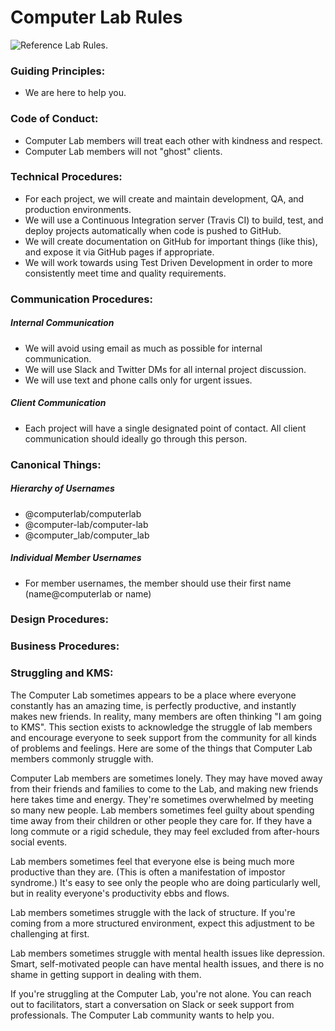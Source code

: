 # Computer Lab Rules

![Reference Lab Rules.](https://s-media-cache-ak0.pinimg.com/originals/b5/56/89/b55689ffec09c9e77d39b12fffccc8cf.jpg)

### Guiding Principles:
- We are here to help you. 

### Code of Conduct:
- Computer Lab members will treat each other with kindness and respect.
- Computer Lab members will not "ghost" clients.

### Technical Procedures:
- For each project, we will create and maintain development, QA, and production environments.
- We will use a Continuous Integration server (Travis CI) to build, test, and deploy projects 
  automatically when code is pushed to GitHub. 
- We will create documentation on GitHub for important things (like this), and expose it via GitHub 
  pages if appropriate.
- We will work towards using Test Driven Development in order to more consistently meet time and
  quality requirements.

### Communication Procedures:

##### Internal Communication
- We will avoid using email as much as possible for internal communication. 
- We will use Slack and Twitter DMs for all internal project discussion. 
- We will use text and phone calls only for urgent issues. 

##### Client Communication
- Each project will have a single designated point of contact. All client communication should ideally go through this person.

### Canonical Things:

##### Hierarchy of Usernames
- @computerlab/computerlab
- @computer-lab/computer-lab 
- @computer_lab/computer_lab

##### Individual Member Usernames
- For member usernames, the member should use their first name (name@computerlab or name)

### Design Procedures:

### Business Procedures:

### Struggling and KMS:

The Computer Lab sometimes appears to be a place where everyone constantly has an amazing time, is perfectly productive, and instantly makes new friends. In reality, many members are often thinking "I am going to KMS". This section exists to acknowledge the struggle of lab members and encourage everyone to seek support from the community for all kinds of problems and feelings.  Here are some of the things that Computer Lab members commonly struggle with.

Computer Lab members are sometimes lonely. They may have moved away from their friends and families to come to the Lab, and making new friends here takes time and energy. They're sometimes overwhelmed by meeting so many new people. Lab members sometimes feel guilty about spending time away from their children or other people they care for. If they have a long commute or a rigid schedule, they may feel excluded from after-hours social events.

Lab members sometimes feel that everyone else is being much more productive than they are. (This is often a manifestation of impostor syndrome.) It's easy to see only the people who are doing particularly well, but in reality everyone's productivity ebbs and flows.

Lab members sometimes struggle with the lack of structure. If you're coming from a more structured environment, expect this adjustment to be challenging at first.

Lab members sometimes struggle with mental health issues like depression. Smart, self-motivated people can have mental health issues, and there is no shame in getting support in dealing with them.

If you're struggling at the Computer Lab, you're not alone. You can reach out to facilitators, start a conversation on Slack or seek support from professionals. The Computer Lab community wants to help you.
